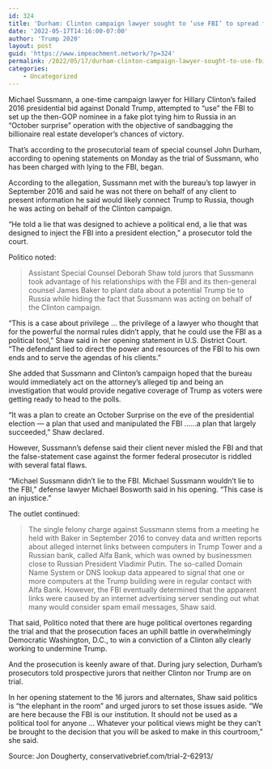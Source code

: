 ```yaml
---
id: 324
title: 'Durham: Clinton campaign lawyer sought to ‘use FBI’ to spread false ‘Trump-Russia’ claim'
date: '2022-05-17T14:16:00-07:00'
author: 'Trump 2020'
layout: post
guid: 'https://www.impeachment.network/?p=324'
permalink: /2022/05/17/durham-clinton-campaign-lawyer-sought-to-use-fbi-to-spread-false-trump-russia-claim/
categories:
    - Uncategorized
---
```


Michael Sussmann, a one-time campaign lawyer for Hillary Clinton’s failed 2016 presidential bid against Donald Trump, attempted to “use” the FBI to set up the then-GOP nominee in a fake plot tying him to Russia in an “October surprise” operation with the objective of sandbagging the billionaire real estate developer’s chances of victory.

That’s according to the prosecutorial team of special counsel John Durham, according to opening statements on Monday as the trial of Sussmann, who has been charged with lying to the FBI, began.

According to the allegation, Sussmann met with the bureau’s top lawyer in September 2016 and said he was not there on behalf of any client to present information he said would likely connect Trump to Russia, though he was acting on behalf of the Clinton campaign.

“He told a lie that was designed to achieve a political end, a lie that was designed to inject the FBI into a president election,” a prosecutor told the court.

Politico noted:

> Assistant Special Counsel Deborah Shaw told jurors that Sussmann took advantage of his relationships with the FBI and its then-general counsel James Baker to plant data about a potential Trump tie to Russia while hiding the fact that Sussmann was acting on behalf of the Clinton campaign.

“This is a case about privilege … the privilege of a lawyer who thought that for the powerful the normal rules didn’t apply, that he could use the FBI as a political tool,” Shaw said in her opening statement in U.S. District Court. “The defendant lied to direct the power and resources of the FBI to his own ends and to serve the agendas of his clients.”

She added that Sussmann and Clinton’s campaign hoped that the bureau would immediately act on the attorney’s alleged tip and being an investigation that would provide negative coverage of Trump as voters were getting ready to head to the polls.

“It was a plan to create an October Surprise on the eve of the presidential election — a plan that used and manipulated the FBI ……a plan that largely succeeded,” Shaw declared.

However, Sussmann’s defense said their client never misled the FBI and that the false-statement case against the former federal prosecutor is riddled with several fatal flaws.

“Michael Sussmann didn’t lie to the FBI. Michael Sussmann wouldn’t lie to the FBI,” defense lawyer Michael Bosworth said in his opening. “This case is an injustice.”

The outlet continued:

> The single felony charge against Sussmann stems from a meeting he held with Baker in September 2016 to convey data and written reports about alleged internet links between computers in Trump Tower and a Russian bank, called Alfa Bank, which was owned by businessmen close to Russian President Vladimir Putin. The so-called Domain Name System or DNS lookup data appeared to signal that one or more computers at the Trump building were in regular contact with Alfa Bank. However, the FBI eventually determined that the apparent links were caused by an internet advertising server sending out what many would consider spam email messages, Shaw said.

That said, Politico noted that there are huge political overtones regarding the trial and that the prosecution faces an uphill battle in overwhelmingly Democratic Washington, D.C., to win a conviction of a Clinton ally clearly working to undermine Trump.

And the prosecution is keenly aware of that. During jury selection, Durham’s prosecutors told prospective jurors that neither Clinton nor Trump are on trial.

In her opening statement to the 16 jurors and alternates, Shaw said politics is “the elephant in the room” and urged jurors to set those issues aside. “We are here because the FBI is our institution. It should not be used as a political tool for anyone … Whatever your political views might be they can’t be brought to the decision that you will be asked to make in this courtroom,” she said.

Source: Jon Dougherty, conservativebrief.com/trial-2-62913/